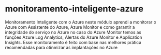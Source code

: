 # monitoramento-inteligente-azure
Monitoramento Inteligente com o Azure
neste módulo aprendi a monitorar o Azure com Assistente do Azure,
Azure Monitor e como garantir a integridade do serviço no Azure
no caso do Azure Monitor temos as funções Azure Log Analytics, Alertas do Azure Monitor 
e Application Insights. 
Esse monitoramento é feito com base nas melhores prática recomendadas para otinmizar as implantações no Azure
